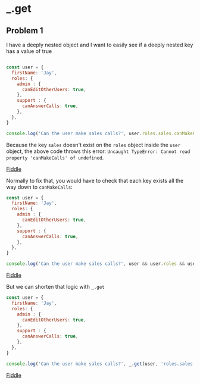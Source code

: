 # _.get

## Problem 1

I have a deeply nested object and I want to easily see if a deeply nested key has a value of true

```javascript

const user = {
  firstName: 'Jay',
  roles: {
    admin : {
      canEditOtherUsers: true,
    },
    support : {
      canAnswerCalls: true,
    },
  },
}

console.log('Can the user make sales calls?', user.roles.sales.canMakeCalls);

```

Because the key `sales` doesn't exist on the `roles` object inside the `user` object, the above code throws this error: `Uncaught TypeError: Cannot read property 'canMakeCalls' of undefined`.


[Fiddle](https://jsfiddle.net/5dvnjLfv/)

Normally to fix that, you would have to check that each key exists all the way down to `canMakeCalls`:

```javascript
const user = {
  firstName: 'Jay',
  roles: {
    admin : {
      canEditOtherUsers: true,
    },
    support : {
      canAnswerCalls: true,
    },
  },
}

console.log('Can the user make sales calls?', user && user.roles && user.roles.sales && user.roles.sales.canMakeCalls);

```

[Fiddle](https://jsfiddle.net/7usbcoxc/)

But we can shorten that logic with `_.get`

```javascript
const user = {
  firstName: 'Jay',
  roles: {
    admin : {
      canEditOtherUsers: true,
    },
    support : {
      canAnswerCalls: true,
    },
  },
}

console.log('Can the user make sales calls?', _.get(user, 'roles.sales.canMakeCalls'));

```

[Fiddle](https://jsfiddle.net/494Lxsef/)
